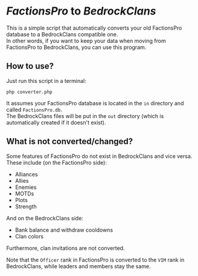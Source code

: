 # *FactionsPro* to *BedrockClans*
This is a simple script that automatically converts your old FactionsPro database to a BedrockClans compatible one.
<br>In other words, if you want to keep your data when moving from FactionsPro to BedrockClans, you can use this program.

## How to use?
Just run this script in a terminal:
```
php converter.php
```
It assumes your FactionsPro database is located in the `in` directory and called `FactionsPro.db`.
<br>The BedrockClans files will be put in the `out` directory (which is automatically created if it doesn't exist).

## What is not converted/changed?
Some features of FactionsPro do not exist in BedrockClans and vice versa.
<br>These include (on the FactionsPro side):
* Alliances
* Allies
* Enemies
* MOTDs
* Plots
* Strength

And on the BedrockClans side:
* Bank balance and withdraw cooldowns
* Clan colors

Furthermore, clan invitations are not converted.

Note that the `Officer` rank in FactionsPro is converted to the `VIM` rank in BedrockClans, while leaders and members stay the same.